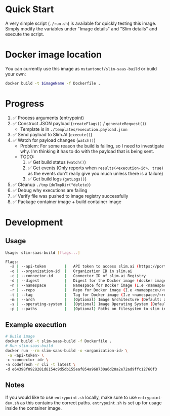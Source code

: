 # Quick Start

A very simple script (`./run.sh`) is available for quickly testing this image. Simply modify the variables under "Image details" and "Slim details" and execute the script.

# Docker image location

You can currently use this image as `mstantoncf/slim-saas-build` or build your own:

```bash
docker build -t $imageName -f Dockerfile .
```
# Progress

1. ✅ Process arguments (entrypoint)
1. ✅ Construct JSON payload (`createFlags()` / `generateRequest()`)
    * Template is in `./templates/execution.payload.json`
1. ✅ Send payload to Slim.AI (`execute()`)
1. ✅ Watch for payload changes (`watch()`)
    * Problem: For some reason the build is failing, so I need to investigate why. I'm thinking it has to do with the payload that is being sent.
    * TODO:
        1. ✅ Get build status (`watch()`)
        2. ✅ Get events (Only reports when `results(<execution-id>, true)` as the events don't really give you much unless there is a failure)
        3. ✅ Get build logs (`getLogs()`)
1. ✅ Cleanup `./tmp` (`doTmpDir("delete)`)
1. ✅ Debug why executions are failing
1. ✅ Verify file was pushed to image registry successfully
1. ✅ Package container image + build container image
# Development

## Usage

```bash
Usage: slim-saas-build [flags...]

Flags:
  -a | --api-token        |   API token to access slim.ai (https://portal.slim.dev/settings)
  -o | --organization-id  |   Organization ID in slim.ai
  -c | --connector-id     |   Connector ID of slim.ai Registry
  -d | --digest           |   Digest for the Docker image (docker image inspect <namespace>/<repo>:<tag> | jq .[].RepoDigests -c | cut -d : -f 2 | cut -d '"' -f 1)
  -n | --namespace        |   Namespace for Docker image (I.e <namespace>/<repo>:<tag>)
  -r | --repo             |   Repo for Docker image (I.e <namespace>/<repo>:<tag>)
  -t | --tag              |   Tag for Docker image (I.e <namespace>/<repo>:<tag>)
  -m | --arch             |   (Optional) Image Architecture (Default: amd64)
  -s | --operating-system |   (Optional) Image Operating System (Default: linux)
  -p | --paths            |   (Optional) Paths on filesystem to slim in comma separated list (I.e /usr,/bin,/etc
```

## Example execution

```bash
# Build image
docker build -t slim-saas-build -f Dockerfile .
# Run slim-saas-build
docker run --rm slim-saas-build -o <organization-id> \
 -a <api-token> \
-c <connector-id> \
-n codefresh -r cli -t latest \
-d e64398f0928281d8154c9d5db155eaf854a968730a6d20a2e72ad9ffc12760f3
```
## Notes

If you would like to use `entrypoint.sh` locally, make sure to use `entrypoint-dev.sh` as this contains the correct paths. `entrypoint.sh` is set up for usage inside the container image.


